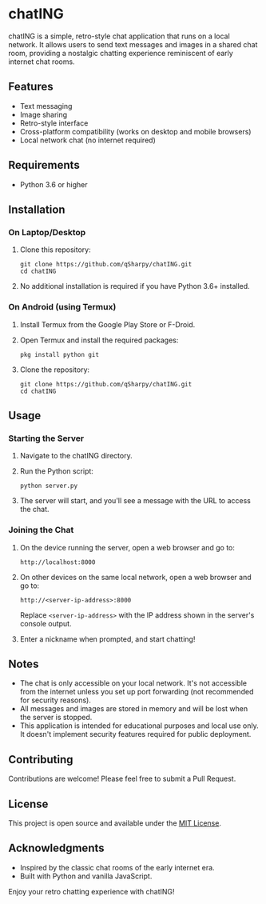# chatING

chatING is a simple, retro-style chat application that runs on a local network. It allows users to send text messages and images in a shared chat room, providing a nostalgic chatting experience reminiscent of early internet chat rooms.

## Features

- Text messaging
- Image sharing
- Retro-style interface
- Cross-platform compatibility (works on desktop and mobile browsers)
- Local network chat (no internet required)

## Requirements

- Python 3.6 or higher

## Installation

### On Laptop/Desktop

1. Clone this repository:
   ```
   git clone https://github.com/qSharpy/chatING.git
   cd chatING
   ```

2. No additional installation is required if you have Python 3.6+ installed.

### On Android (using Termux)

1. Install Termux from the Google Play Store or F-Droid.

2. Open Termux and install the required packages:
   ```
   pkg install python git
   ```

3. Clone the repository:
   ```
   git clone https://github.com/qSharpy/chatING.git
   cd chatING
   ```

## Usage

### Starting the Server

1. Navigate to the chatING directory.

2. Run the Python script:
   ```
   python server.py
   ```

3. The server will start, and you'll see a message with the URL to access the chat.

### Joining the Chat

1. On the device running the server, open a web browser and go to:
   ```
   http://localhost:8000
   ```

2. On other devices on the same local network, open a web browser and go to:
   ```
   http://<server-ip-address>:8000
   ```
   Replace `<server-ip-address>` with the IP address shown in the server's console output.

3. Enter a nickname when prompted, and start chatting!

## Notes

- The chat is only accessible on your local network. It's not accessible from the internet unless you set up port forwarding (not recommended for security reasons).
- All messages and images are stored in memory and will be lost when the server is stopped.
- This application is intended for educational purposes and local use only. It doesn't implement security features required for public deployment.

## Contributing

Contributions are welcome! Please feel free to submit a Pull Request.

## License

This project is open source and available under the [MIT License](LICENSE).

## Acknowledgments

- Inspired by the classic chat rooms of the early internet era.
- Built with Python and vanilla JavaScript.

Enjoy your retro chatting experience with chatING!

